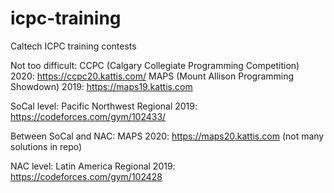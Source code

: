 # icpc-training
Caltech ICPC training contests

Not too difficult:
CCPC (Calgary Collegiate Programming Competition) 2020: https://ccpc20.kattis.com/
MAPS (Mount Allison Programming Showdown) 2019: https://maps19.kattis.com

SoCal level:
Pacific Northwest Regional 2019: https://codeforces.com/gym/102433/

Between SoCal and NAC:
MAPS 2020: https://maps20.kattis.com  (not many solutions in repo)


NAC level:
Latin America Regional 2019: https://codeforces.com/gym/102428
